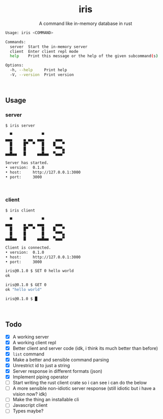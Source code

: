 <h1 align="center">iris</h1>

<p align="center">A command like in-memory database in rust</p>

```bash
Usage: iris <COMMAND>

Commands:
  server  Start the in-memory server
  client  Enter client repl mode
  help    Print this message or the help of the given subcommand(s)

Options:
  -h, --help     Print help
  -V, --version  Print version
```

<br>

## Usage

### server

```bash
$ iris server

  ▀             ▀
▄▄▄     ▄ ▄▄  ▄▄▄     ▄▄▄
  █     █▀  ▀   █    █   ▀
  █     █       █     ▀▀▀▄
▄▄█▄▄   █     ▄▄█▄▄  ▀▄▄▄▀

Server has started.
• version:  0.1.0
• host:     http://127.0.0.1:3000
• port:     3000
```

<br>

### client

```bash
$ iris client

  ▀             ▀
▄▄▄     ▄ ▄▄  ▄▄▄     ▄▄▄
  █     █▀  ▀   █    █   ▀
  █     █       █     ▀▀▀▄
▄▄█▄▄   █     ▄▄█▄▄  ▀▄▄▄▀

Client is connected.
• version:  0.1.0
• host:     http://127.0.0.1:3000
• port:     3000

iris@0.1.0 $ SET 0 hello world
ok

iris@0.1.0 $ GET 0
ok "hello world"

iris@0.1.0 $ █
```

<br>

## Todo

- [x] A working server
- [x] A working client repl
- [x] Better client and server code (idk, i think its much better than before)
- [x] `list` command
- [x] Make a better and sensible command parsing
- [x] Unrestrict id to just a string
- [x] Server response in different formats (json)
- [x] Implement piping operator
- [ ] Start writing the rust client crate so i can see i can do the below
- [ ] A more sensible non-idiotic server response (still idiotic but i have a vision now? idk)
- [ ] Make the thing an installable cli
- [ ] Javascript client
- [ ] Types maybe?
